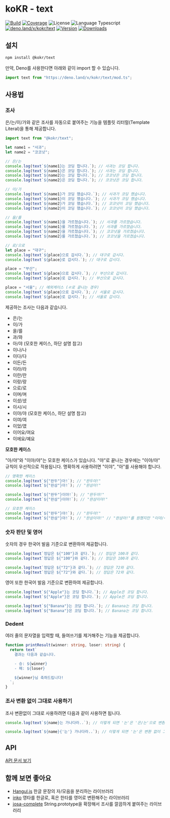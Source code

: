 # koKR - text

<p>
  <a href="https://github.com/wan2land/kokr/actions"><img alt="Build" src="https://img.shields.io/github/actions/workflow/status/wan2land/kokr/ci.yml?branch=main&logo=github&style=flat-square" /></a>
  <a href="https://codecov.io/gh/wan2land/kokr"><img alt="Coverage" src="https://img.shields.io/codecov/c/gh/wan2land/kokr?style=flat-square" /></a>
  <img alt="License" src="https://img.shields.io/npm/l/@kokr/text.svg?style=flat-square" />
  <img alt="Language Typescript" src="https://img.shields.io/badge/language-Typescript-007acc.svg?style=flat-square" />
  <br />
  <a href="https://deno.land/x/kokr/text"><img alt="deno.land/x/kokr/text" src="https://img.shields.io/badge/dynamic/json?url=https://raw.githubusercontent.com/wan2land/kokr/main/deno.json&query=$.version&display_name=tag&label=deno.land/x/kokr@&style=flat-square&logo=deno&labelColor=000&color=777&suffix=/text" /></a>
  <a href="https://www.npmjs.com/package/@kokr/text"><img alt="Version" src="https://img.shields.io/npm/v/@kokr/text.svg?style=flat-square&logo=npm" /></a>
  <a href="https://npmcharts.com/compare/@kokr/text?minimal=true"><img alt="Downloads" src="https://img.shields.io/npm/dt/@kokr/text.svg?style=flat-square" /></a>
</p>

## 설치

```bash
npm install @kokr/text
```

만약, Deno를 사용한다면 아래와 같이 import 할 수 있습니다.

```typescript
import text from "https://deno.land/x/kokr/text/mod.ts";
```

## 사용법

### 조사

은/는/이/가와 같은 조사를 자동으로 붙여주는 기능을 템플릿 리터럴(Template
Literal)을 통해 제공합니다.

```typescript
import text from "@kokr/text";

let name1 = "사과";
let name2 = "코코넛";

// 은/는
console.log(text`${name1}는 코딩 합니다.`); // 사과는 코딩 합니다.
console.log(text`${name1}은 코딩 합니다.`); // 사과는 코딩 합니다.
console.log(text`${name2}는 코딩 합니다.`); // 코코넛은 코딩 합니다.
console.log(text`${name2}은 코딩 합니다.`); // 코코넛은 코딩 합니다.

// 이/가
console.log(text`${name1}가 코딩 했습니다.`); // 사과가 코딩 했습니다.
console.log(text`${name1}이 코딩 했습니다.`); // 사과가 코딩 했습니다.
console.log(text`${name2}가 코딩 했습니다.`); // 코코넛이 코딩 했습니다.
console.log(text`${name2}이 코딩 했습니다.`); // 코코넛이 코딩 했습니다.

// 을/를
console.log(text`${name1}을 가르쳤습니다.`); // 사과를 가르쳤습니다.
console.log(text`${name1}를 가르쳤습니다.`); // 사과를 가르쳤습니다.
console.log(text`${name2}을 가르쳤습니다.`); // 코코넛을 가르쳤습니다.
console.log(text`${name2}를 가르쳤습니다.`); // 코코넛을 가르쳤습니다.

// 로/으로
let place = "대구";
console.log(text`${place}으로 갑시다.`); // 대구로 갑시다.
console.log(text`${place}로 갑시다.`); // 대구로 갑시다.

place = "부산";
console.log(text`${place}으로 갑시다.`); // 부산으로 갑시다.
console.log(text`${place}로 갑시다.`); // 부산으로 갑시다.

place = "서울"; // 예외케이스 (ㄹ로 끝나는 경우)
console.log(text`${place}으로 갑시다.`); // 서울로 갑시다.
console.log(text`${place}로 갑시다.`); // 서울로 갑시다.
```

제공하는 조사는 다음과 같습니다.

- 은/는
- 이/가
- 을/를
- 과/와
- 아/야 (모호한 케이스, 하단 설명 참고)
- 이나/나
- 이다/다
- 이든/든
- 이라/라
- 이란/란
- 이랑/랑
- 으로/로
- 이며/며
- 이셨/셨
- 이시/시
- 이야/야 (모호한 케이스, 하단 설명 참고)
- 이여/여
- 이었/였
- 이어요/여요
- 이에요/예요

**모호한 케이스**

"아/야"와 "이야/야"는 모호한 케이스가 있습니다. "야"로 끝나는 경우에는 "이야/야"
규칙이 우선적으로 적용됩니다. 명확하게 사용하려면 "이야", "아"를 사용해야
합니다.

```typescript
// 명확한 케이스
console.log(text`${"완두"}아!`); // "완두야!"
console.log(text`${"완삼"}아!`); // "완삼아!"

console.log(text`${"완두"}이야!`); // "완두야!"
console.log(text`${"완삼"}이야!`); // "완삼이야!"

// 모호한 케이스
console.log(text`${"완두"}야!`); // "완두야!"
console.log(text`${"완삼"}야!`); // "완삼이야!" // "완삼아!"를 원했지만 "이야/야" 규칙이 우선.
```

### 숫자 판단 및 영어

숫자의 경우 한국어 발음 기준으로 변환하여 제공합니다.

```typescript
console.log(text`정답은 ${"100"}과 같다.`); // 정답은 100과 같다.
console.log(text`정답은 ${"100"}와 같다.`); // 정답은 100과 같다.

console.log(text`정답은 ${"72"}과 같다.`); // 정답은 72와 같다.
console.log(text`정답은 ${"72"}와 같다.`); // 정답은 72와 같다.
```

영어 또한 한국어 발음 기준으로 변환하여 제공합니다.

```typescript
console.log(text`${"Apple"}는 코딩 합니다.`); // Apple은 코딩 합니다.
console.log(text`${"Apple"}은 코딩 합니다.`); // Apple은 코딩 합니다.

console.log(text`${"Banana"}는 코딩 합니다.`); // Banana는 코딩 합니다.
console.log(text`${"Banana"}은 코딩 합니다.`); // Banana는 코딩 합니다.
```

### Dedent

여러 줄의 문자열을 입력할 때, 들여쓰기를 제거해주는 기능을 제공합니다.

```typescript
function printResult(winner: string, loser: string) {
  return text`
    결과는 다음과 같습니다.

    - 승: ${winner}
    - 패: ${loser}

    ${winner}님 축하드립니다!
  `;
}
```

### 조사 변환 없이 그대로 사용하기

조사 변환없이 그대로 사용하려면 다음과 같이 사용하면 됩니다.

```typescript
console.log(text`${name}는 가나다라..`); // 이렇게 되면 '는'은 '은/는'으로 변환됩니다.

console.log(text`${name}{'는'} 가나다라..`); // 이렇게 되면 '는'은 변환 없이 그대로 출력됩니다.
```

## API

[API 문서 보기](https://deno.land/x/kokr/text/mod.ts)

## 함께 보면 좋아요

- [Hangul.js](https://github.com/e-/Hangul.js) 한글 문장의 자/모음을 분리하는
  라이브러리
- [inko](https://github.com/738/inko) 영타를 한글로, 혹은 한타를 영어로
  변환해주는 라이브러리
- [josa-complete](https://github.com/rycont/josa-complete) String.prototype을
  확장해서 조사를 깔끔하게 붙여주는 라이브러리
